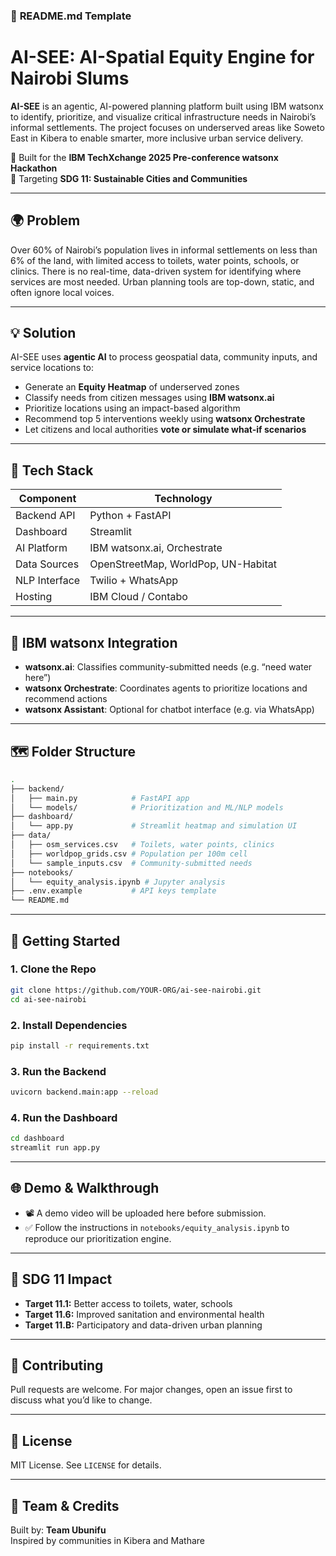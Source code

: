 
### 📘 **README.md Template**

# AI-SEE: AI-Spatial Equity Engine for Nairobi Slums

**AI-SEE** is an agentic, AI-powered planning platform built using IBM watsonx to identify, prioritize, and visualize critical infrastructure needs in Nairobi’s informal settlements. The project focuses on underserved areas like Soweto East in Kibera to enable smarter, more inclusive urban service delivery.

🚀 Built for the **IBM TechXchange 2025 Pre-conference watsonx Hackathon**  
🎯 Targeting **SDG 11: Sustainable Cities and Communities**

---

## 🌍 Problem

Over 60% of Nairobi’s population lives in informal settlements on less than 6% of the land, with limited access to toilets, water points, schools, or clinics. There is no real-time, data-driven system for identifying where services are most needed. Urban planning tools are top-down, static, and often ignore local voices.

---

## 💡 Solution

AI-SEE uses **agentic AI** to process geospatial data, community inputs, and service locations to:

- Generate an **Equity Heatmap** of underserved zones
- Classify needs from citizen messages using **IBM watsonx.ai**
- Prioritize locations using an impact-based algorithm
- Recommend top 5 interventions weekly using **watsonx Orchestrate**
- Let citizens and local authorities **vote or simulate what-if scenarios**

---

## 🔧 Tech Stack

| Component        | Technology                          |
|------------------|-------------------------------------|
| Backend API      | Python + FastAPI                    |
| Dashboard        | Streamlit                           |
| AI Platform      | IBM watsonx.ai, Orchestrate         |
| Data Sources     | OpenStreetMap, WorldPop, UN-Habitat |
| NLP Interface    | Twilio + WhatsApp                   |
| Hosting          | IBM Cloud / Contabo                 |

---

## 🧠 IBM watsonx Integration

- **watsonx.ai**: Classifies community-submitted needs (e.g. “need water here”)
- **watsonx Orchestrate**: Coordinates agents to prioritize locations and recommend actions
- **watsonx Assistant**: Optional for chatbot interface (e.g. via WhatsApp)

---

## 🗺️ Folder Structure

```bash
.
├── backend/
│   ├── main.py            # FastAPI app
│   └── models/            # Prioritization and ML/NLP models
├── dashboard/
│   └── app.py             # Streamlit heatmap and simulation UI
├── data/
│   ├── osm_services.csv   # Toilets, water points, clinics
│   ├── worldpop_grids.csv # Population per 100m cell
│   └── sample_inputs.csv  # Community-submitted needs
├── notebooks/
│   └── equity_analysis.ipynb # Jupyter analysis
├── .env.example           # API keys template
└── README.md
```

---

## 🧪 Getting Started

### 1. Clone the Repo

```bash
git clone https://github.com/YOUR-ORG/ai-see-nairobi.git
cd ai-see-nairobi
```

### 2. Install Dependencies

```bash
pip install -r requirements.txt
```

### 3. Run the Backend

```bash
uvicorn backend.main:app --reload
```

### 4. Run the Dashboard

```bash
cd dashboard
streamlit run app.py
```

---

## 🌐 Demo & Walkthrough

- 📽️ A demo video will be uploaded here before submission.
- ✅ Follow the instructions in `notebooks/equity_analysis.ipynb` to reproduce our prioritization engine.

---

## 🌱 SDG 11 Impact

- **Target 11.1:** Better access to toilets, water, schools
- **Target 11.6:** Improved sanitation and environmental health
- **Target 11.B:** Participatory and data-driven urban planning

---

## 🤝 Contributing

Pull requests are welcome. For major changes, open an issue first to discuss what you’d like to change.

---

## 📄 License

MIT License. See `LICENSE` for details.

---

## 🏁 Team & Credits

Built by: **Team Ubunifu**  
Inspired by communities in Kibera and Mathare

